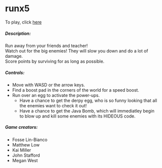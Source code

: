 <h1>runx5</h1>
To play, click <a href="https://jstaffo3.github.io/runx5/">here</a>
<p></p>
<h5>Description:</h5>
Run away from your friends and teacher!<br>
Watch out for the big enemies! They will slow you down and do a lot of damage.<br>
Score points by surviving for as long as possible.
<h5>Controls:</h5>
<ul>
  <li>Move with WASD or the arrow keys.</li>
  <li>Find a boost pad in the corners of the world for a speed boost.</li>
  <li>Run over an egg to activate the power-ups.
  <ul>
    <li>Have a chance to get the derpy egg, who is so funny looking that all the enemies want to check it out!</li>
    <li>Have a chance to get the Java Bomb, which will immediatley begin to blow up and kill some enemies with its HIDEOUS code.</li> 
  </ul>
</ul>  
<h5>Game creators:</h5>
<ul>
  <li>Fosse Lin-Bianco</li>
  <li>Matthew Low</li>
  <li>Kai Miller</li>
  <li>John Stafford</li>
  <li>Megan West</li>
</ul>
